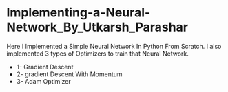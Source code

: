 # Implementing-a-Neural-Network_By_Utkarsh_Parashar

Here I Implemented a Simple Neural Network In Python From Scratch. 
I also implemented 3 types of Optimizers to train that Neural Network.
  * 1- Gradient Descent
  * 2- gradient Descent With Momentum 
  * 3- Adam Optimizer
